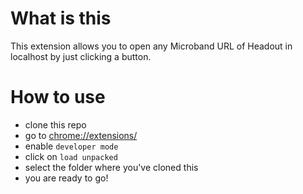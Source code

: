 # What is this

This extension allows you to open any Microband URL of Headout in localhost by just clicking a button.

# How to use

- clone this repo
- go to [chrome://extensions/](chrome://extensions/)
- enable `developer mode`
- click on `load unpacked`
- select the folder where you've cloned this
- you are ready to go!
